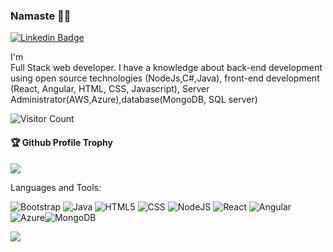 ### Namaste 🙏🏼


[![Linkedin Badge](https://img.shields.io/badge/-Anuska-blue?style=flat-square&logo=Linkedin&logoColor=white&link=https://www.linkedin.com/in/anuska-shreesh-ab1082226/)](https://www.linkedin.com/in/anuska-shreesh-ab1082226/)



I'm    
Full Stack web developer.  I have a knowledge about back-end development using open source technologies (NodeJs,C#,Java),  front-end development (React, Angular, HTML, CSS, Javascript), Server Administrator(AWS,Azure),database(MongoDB, SQL server)


![Visitor Count](https://profile-counter.glitch.me/Anuskashreesh/count.svg)
<div>
  <h4>🏆 Github Profile Trophy</h4>
  <a href="https://github.com/ryo-ma/github-profile-trophy">
    <img src="https://github-profile-trophy.vercel.app/?username=Anuskashreesh&column=7"/>
  </a>
</div>

Languages and Tools: 

 <img alt="Bootstrap" src="https://img.shields.io/badge/bootstrap-%23563D7C.svg?style=flat-square&logo=bootstrap&logoColor=white"/> <img alt="Java" src="https://img.shields.io/badge/java-%23ED8B00.svg?style=flat-square&logo=java&logoColor=white"/> <img alt="HTML5" src="https://img.shields.io/badge/html-%23E34F26.svg?style=flat-square&logo=html&logoColor=white"/> <img alt="CSS" src="https://img.shields.io/badge/css-%231572B6.svg?style=flat-square&logo=css3&logoColor=white"/> <img alt="NodeJS" src="https://img.shields.io/badge/node.js-%2343853D.svg?style=flat-square&logo=node-dot-js&logoColor=white"/> <img alt="React" src="https://img.shields.io/badge/react-%2320232a.svg?style=flat-square&logo=react&logoColor=%2361DAFB"/> <img alt="Angular" src="https://img.shields.io/badge/angular-%23DD0031.svg?flat-square&logo=angular&logoColor=white"/> <img alt="Azure" src="https://img.shields.io/badge/azure-%230072C6.svg?style=flat-square&logo=azure-devops&logoColor=white"/><img alt="MongoDB" src ="https://img.shields.io/badge/MongoDB-%234ea94b.svg?style=flat-square&logo=mongodb&logoColor=white"/>

![](https://activity-graph.herokuapp.com/graph?username=Anuskashreesh&theme=react-dark&area=true)
<!--
**Anuskashreesh/Anuskashreesh** is a ✨ _special_ ✨ repository because its `README.md` (this file) appears on your GitHub profile.

Here are some ideas to get you started:

- 🔭 I’m currently studying 
- 🌱 I’m currently learning javascript,c#,angular,HTML,CSS
- 👯 I’m looking to collaborate on javascript
- 🤔 I’m looking for help with API
- 💬 Ask me about anything
- 📫 How to reach me: linkedin
- 😄 Pronouns: Anu
- ⚡ Fun fact: bla bla bla

-->

